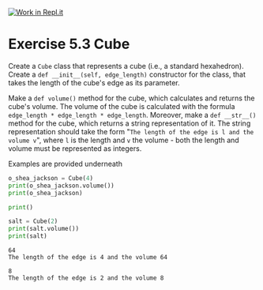 [![Work in Repl.it](https://classroom.github.com/assets/work-in-replit-14baed9a392b3a25080506f3b7b6d57f295ec2978f6f33ec97e36a161684cbe9.svg)](https://classroom.github.com/online_ide?assignment_repo_id=4920035&assignment_repo_type=AssignmentRepo)
# Exercise 5.3 Cube

Create a `Cube` class that represents a cube (i.e., a standard hexahedron). Create a `def __init__(self, edge_length)` constructor for the class, that takes the length of the cube's edge as its parameter.

Make a `def volume()` method for the cube, which calculates and returns the cube's volume. The volume of the cube is calculated with the formula `edge_length * edge_length * edge_length`. Moreover, make a `def __str__()` method for the cube, which returns a string representation of it. The string representation should take the form "`The length of the edge is l and the volume v`", where `l` is the length and `v` the volume - both the length and volume must be represented as integers.

Examples are provided underneath

```python
o_shea_jackson = Cube(4)
print(o_shea_jackson.volume())
print(o_shea_jackson)

print()

salt = Cube(2)
print(salt.volume())
print(salt)
```

```plaintext
64
The length of the edge is 4 and the volume 64

8
The length of the edge is 2 and the volume 8
```

